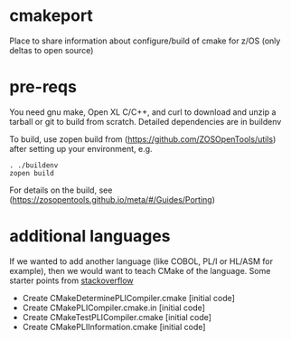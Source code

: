 # cmakeport
Place to share information about configure/build of cmake for z/OS (only deltas to open source)

# pre-reqs
You need gnu make, Open XL C/C++, and curl to download and unzip a tarball or git to build from scratch. 
Detailed dependencies are in buildenv

To build, use zopen build from (https://github.com/ZOSOpenTools/utils) after setting up your environment, e.g.
```
. ./buildenv
zopen build
```

For details on the build, see (https://zosopentools.github.io/meta/#/Guides/Porting)

# additional languages

If we wanted to add another language (like COBOL, PL/I or HL/ASM for example), then we would want to 
teach CMake of the language. Some starter points from
[stackoverflow](https://stackoverflow.com/questions/7978517/how-do-i-get-cmake-to-work-with-the-go-programming-language#7979578)

- Create CMakeDeterminePLICompiler.cmake [initial code]
- Create CMakePLICompiler.cmake.in [initial code]
- Create CMakeTestPLICompiler.cmake [initial code]
- Create CMakePLIInformation.cmake [initial code]
